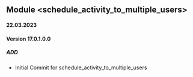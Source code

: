 ## Module <schedule_activity_to_multiple_users>

#### 22.03.2023
#### Version 17.0.1.0.0
##### ADD

- Initial Commit for schedule_activity_to_multiple_users